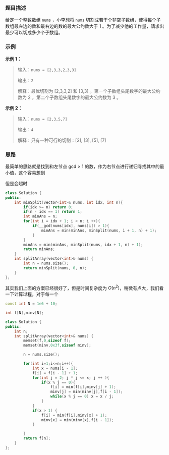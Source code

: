 ### 题目描述

给定一个整数数组 `nums` ，小李想将 `nums` 切割成若干个非空子数组，使得每个子数组最左边的数和最右边的数的最大公约数大于 1 。为了减少他的工作量，请求出最少可以切成多少个子数组。

### 示例

**示例 1：**

> 输入：`nums = [2,3,3,2,3,3]`
>
> 输出：`2`
>
> 解释：最优切割为 [2,3,3,2] 和 [3,3] 。第一个子数组头尾数字的最大公约数为 2 ，第二个子数组头尾数字的最大公约数为 3 。

**示例 2：**

> 输入：`nums = [2,3,5,7]`
>
> 输出：`4`
>
> 解释：只有一种可行的切割：[2], [3], [5], [7]

### 思路

最简单的思路就是找到和左节点 gcd > 1 的数，作为右节点进行递归寻找其中的最小值，这个容易想到

但是会超时

```C++
class Solution {
public:
    int minSplit(vector<int>& nums, int idx, int n){
        if(idx >= n) return 0;
        if(n - idx == 1) return 1;
        int minAns = n;
        for(int i = idx + 1; i < n; i ++){
            if(__gcd(nums[idx], nums[i]) > 1){
                minAns = min(minAns, minSplit(nums, i + 1, n) + 1);
            }
        }
        minAns = min(minAns, minSplit(nums, idx + 1, n) + 1);
        return minAns;
    }
    int splitArray(vector<int>& nums) {
        int n = nums.size();
        return minSplit(nums, 0, n);
    }
};
```

其实我们上面的方案已经很好了，但是时间复杂度为 $O(n^2)$，稍微有点大，我们看一下计算过程，对于每一个

```C++
const int N = 1e6 + 10;

int f[N],minv[N];

class Solution {
public:
    int n;
    int splitArray(vector<int>& nums) {
        memset(f,0,sizeof f);
        memset(minv,0x3f,sizeof minv);

        n = nums.size();

        for(int i=1;i<=n;i++){
            int x = nums[i - 1];
            f[i] = f[i - 1] + 1;
            for(int j = 2; j * j <= x; j ++ ){
                if(x % j == 0){
                    f[i] = min(f[i],minv[j] + 1);
                    minv[j] = min(minv[j],f[i - 1]);
                    while(x % j == 0) x = x / j;
                }
            }
            if(x > 1) {
                f[i] = min(f[i],minv[x] + 1);
                minv[x] = min(minv[x],f[i - 1]);
            }

        }
        return f[n];
    }
};
```

